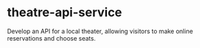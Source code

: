 # theatre-api-service
Develop an API for a local theater, allowing visitors to make online reservations and choose seats.
